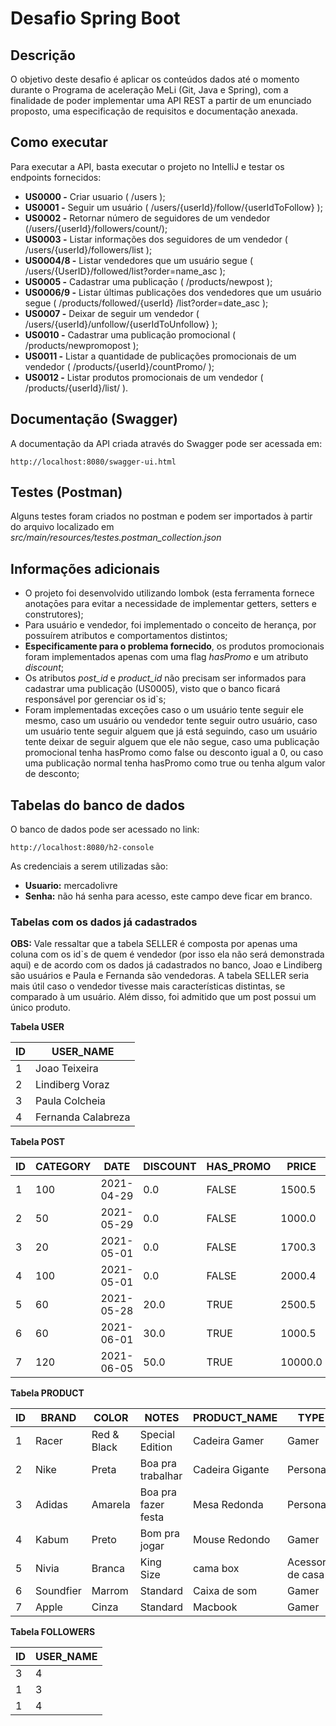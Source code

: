 # Desafio Spring Boot

## Descrição
O objetivo deste desafio é aplicar os conteúdos dados até o momento durante o Programa de aceleração MeLi 
(Git, Java e Spring), com a finalidade de poder implementar uma API REST a partir de um enunciado proposto, uma 
especificação de requisitos e documentação anexada.

## Como executar

Para executar a API, basta executar o projeto no IntelliJ e testar os endpoints fornecidos:
* **US0000 -** Criar usuario ( /users );
* **US0001 -** Seguir um usuário ( /users/{userId}/follow/{userIdToFollow} );
* **US0002 -** Retornar número de seguidores de um vendedor (/users/{userId}/followers/count/);
* **US0003 -** Listar informações dos seguidores de um vendedor ( /users/{userId}/followers/list );
* **US0004/8 -** Listar vendedores que um usuário segue ( /users/{UserID}/followed/list?order=name_asc );
* **US0005 -** Cadastrar uma publicaçāo ( /products/newpost );
* **US0006/9 -** Listar últimas publicações dos vendedores que um usuário segue ( /products/followed/{userId}
  /list?order=date_asc );
* **US0007 -** Deixar de seguir um vendedor ( /users/{userId}/unfollow/{userIdToUnfollow} );
* **US0010 -** Cadastrar uma publicação promocional ( /products/newpromopost );
* **US0011 -** Listar a quantidade de publicações promocionais de um vendedor ( /products/{userId}/countPromo/ );
* **US0012 -** Listar produtos promocionais de um vendedor ( /products/{userId}/list/ ).


## Documentação (Swagger)

A documentação da API criada através do Swagger pode ser acessada em:
```
http://localhost:8080/swagger-ui.html
```


## Testes (Postman)

Alguns testes foram criados no postman e podem ser importados à partir do arquivo localizado em 
*src/main/resources/testes.postman_collection.json*


## Informações adicionais

* O projeto foi desenvolvido utilizando lombok (esta ferramenta fornece anotaçōes para evitar a necessidade de
  implementar getters, setters e construtores);
* Para usuário e vendedor, foi implementado o conceito de herança, por possuírem atributos e comportamentos distintos;
* **Especificamente para o problema fornecido**, os produtos promocionais foram implementados apenas com uma flag
  *hasPromo* e um atributo *discount*;
* Os atributos *post_id* e *product_id* não precisam ser informados para cadastrar uma publicação (US0005), visto que
  o banco ficará responsável por gerenciar os id`s;
* Foram implementadas exceçōes caso o um usuário tente seguir ele mesmo, caso um usuário ou vendedor tente seguir outro
  usuário, caso um usuário tente seguir alguem que já está seguindo, caso um usuário tente deixar de seguir alguem que
  ele não segue, caso uma publicação promocional tenha hasPromo como false ou desconto igual a 0, ou caso uma publicação
  normal tenha hasPromo como true ou tenha algum valor de desconto;


## Tabelas do banco de dados

O banco de dados pode ser acessado no link:
```
http://localhost:8080/h2-console
```

As credenciais a serem utilizadas são:

* **Usuario:** mercadolivre
* **Senha:** não há senha para acesso, este campo deve ficar em branco.

<h3>Tabelas com os dados já cadastrados</h3>

**OBS:** Vale ressaltar que a tabela SELLER é composta por apenas uma coluna com os id`s de quem é vendedor 
(por isso ela não será demonstrada aqui) e de acordo com os dados já cadastrados no banco, Joao e Lindiberg 
são usuários e Paula e Fernanda são vendedoras. A tabela SELLER seria mais útil caso o vendedor tivesse mais 
características distintas, se comparado à um usuário. Além disso, foi admitido que um post possui um único produto.

**Tabela USER**

ID | USER_NAME |
--- | --- | 
1 | Joao Teixeira
2 | Lindiberg Voraz
3 | Paula Colcheia 
4 | Fernanda Calabreza

**Tabela POST**

ID | CATEGORY | DATE | DISCOUNT | HAS_PROMO | PRICE | PRODUCT_ID | SELLER_ID
--- | --- | --- | --- | --- | --- | --- | ---
1 | 100 | 2021-04-29 | 0.0 | FALSE | 1500.5 | 1 | 3
2 | 50 | 2021-05-29 | 0.0 | FALSE | 1000.0 | 2 | 3
3 | 20 | 2021-05-01 | 0.0 | FALSE | 1700.3 | 3 | 3
4 | 100 | 2021-05-01 | 0.0 | FALSE | 2000.4 | 4 | 4
5 | 60 | 2021-05-28 | 20.0 | TRUE | 2500.5 | 5 | 3
6 | 60 | 2021-06-01 | 30.0  | TRUE | 1000.5 | 6 | 3
7 | 120 | 2021-06-05 | 50.0 | TRUE | 10000.0 | 7 | 3

**Tabela PRODUCT**

ID | BRAND | COLOR | NOTES | PRODUCT_NAME | TYPE
--- | --- | --- | --- | --- | --- 
1 | Racer | Red & Black | Special Edition | Cadeira Gamer | Gamer
2 | Nike | Preta | Boa pra trabalhar | Cadeira Gigante | Personal
3 | Adidas | Amarela | Boa pra fazer festa | Mesa Redonda | Personal
4 | Kabum | Preto | Bom pra jogar | Mouse Redondo | Gamer 
5 | Nivia | Branca | King Size | cama box | Acessorio de casa
6 | Soundfier | Marrom | Standard  | Caixa de som | Gamer
7 | Apple | Cinza | Standard | Macbook | Gamer

**Tabela FOLLOWERS**

ID | USER_NAME |
--- | --- | 
3 | 4
1 | 3
1 | 4